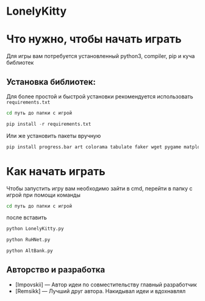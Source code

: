# LonelyKitty



# Что нужно, чтобы начать играть 
Для игры вам потребуется установленный python3, compiler, pip и куча библиотек

## Установка библиотек:
Для более простой и быстрой установки рекомендуется использовать ```requirements.txt```
  ```cmd
cd путь до папки с игрой
```

  ```python
pip install -r requirements.txt
```
                          
Или же установить пакеты вручную 
  ```python
pip install progress.bar art colorama tabulate faker wget pygame matplotlib
```
# Как начать играть
Чтобы запустить игру вам необходимо зайти в cmd, перейти в папку с игрой при помощи команды   
```cmd
cd путь до папки с игрой
```
после вставить 

```cmd
python LonelyKitty.py
```

```cmd
python RuHNet.py
```

```cmd
python AltBank.py
```



## Авторство и разработка
- [Impovskii] — Автор идеи по совместительству главный разработчик
- [Remsikk] — Лучший друг автора. Накидывал идеи и вдохнавлял

